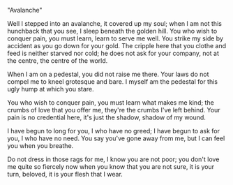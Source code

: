 "Avalanche"

Well I stepped into an avalanche,
it covered up my soul;
when I am not this hunchback that you see,
I sleep beneath the golden hill.
You who wish to conquer pain,
you must learn, learn to serve me well.
You strike my side by accident
as you go down for your gold.
The cripple here that you clothe and feed
is neither starved nor cold;
he does not ask for your company,
not at the centre, the centre of the world.

When I am on a pedestal,
you did not raise me there.
Your laws do not compel me
to kneel grotesque and bare.
I myself am the pedestal
for this ugly hump at which you stare.

You who wish to conquer pain,
you must learn what makes me kind;
the crumbs of love that you offer me,
they're the crumbs I've left behind.
Your pain is no credential here,
it's just the shadow, shadow of my wound.

I have begun to long for you,
I who have no greed;
I have begun to ask for you,
I who have no need.
You say you've gone away from me,
but I can feel you when you breathe.

Do not dress in those rags for me,
I know you are not poor;
you don't love me quite so fiercely now
when you know that you are not sure,
it is your turn, beloved,
it is your flesh that I wear.
